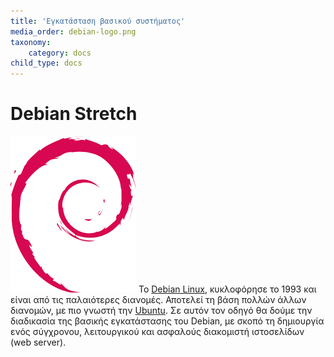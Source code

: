 ```yaml
---
title: 'Εγκατάσταση βασικού συστήματος'
media_order: debian-logo.png
taxonomy:
    category: docs
child_type: docs
---
```


# Debian Stretch
![](debian-logo.png)
Το [Debian Linux](https://www.debian.org), κυκλοφόρησε το 1993 και είναι από τις παλαιότερες διανομές. Αποτελεί τη βάση πολλών άλλων διανομών, με πιο γνωστή την [Ubuntu](https://www.ubuntu.com). Σε αυτόν τον οδηγό θα δούμε την διαδικασία της βασικής εγκατάστασης του Debian, με σκοπό τη δημιουργία ενός σύγχρονου, λειτουργικού και ασφαλούς διακομιστή ιστοσελίδων (web server).